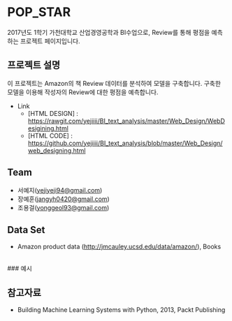 

# POP_STAR 

2017년도 1학기 가천대학교 산업경영공학과 BI수업으로, Review를 통해 평점을 예측하는 프로젝트 페이지입니다.


## 프로젝트 설명

이 프로젝트는 Amazon의 책 Review 데이터를 분석하여 모델을 구축합니다.
구축한 모델을 이용해 작성자의 Review에 대한 평점을 예측합니다.  

   - Link 
       - [HTML DESIGN] : <https://rawgit.com/yejiiii/BI_text_analysis/master/Web_Design/WebDesigining.html>
       - [HTML CODE] : <https://github.com/yejiiii/BI_text_analysis/blob/master/Web_Design/web_designing.html> 



## Team

   - 서예지(yejiyeji94@gmail.com)
   - 장예훈(jangyh0420@gmail.com)
   - 조용걸(yonggeol93@gmail.com)



## Data Set

   - Amazon product data (http://jmcauley.ucsd.edu/data/amazon/), Books
   <br>
   ### 예시
   


## 참고자료

   - Building Machine Learning Systems with Python, 2013, Packt Publishing
